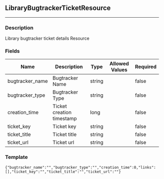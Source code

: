 ## LibraryBugtrackerTicketResource
---
### Description
Library bugtracker ticket details Resource
### Fields
| Name | Description | Type | Allowed Values | Required |
| ---- | ----------- | ---- | -------------- | -------- |
| bugtracker_name | Bugtracker Name | string |  | false |
| bugtracker_type | Bugtracker Type | string |  | false |
| creation_time | Ticket creation timestamp | long |  | false |
| ticket_key | Ticket key | string |  | false |
| ticket_title | Ticket title | string |  | false |
| ticket_url | Ticket url | string |  | false |
### Template
```
{"bugtracker_name":"","bugtracker_type":"","creation_time":0,"links":[],"ticket_key":"","ticket_title":"","ticket_url":""}
```
